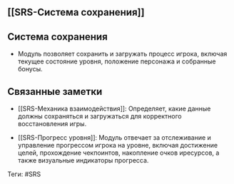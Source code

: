 ## [[SRS-Система сохранения]]

## Система сохранения

- Модуль позволяет сохранить и загружать процесс игрока, включая текущее состояние уровня, положение персонажа и собранные бонусы.

## Связанные заметки

- [[SRS-Механика взаимодействия]]: Определяет, какие данные должны сохраняться и загружаться для корректного восстановления игры.

- [[SRS-Прогресс уровня]]: Модуль отвечает за отслеживание и управление прогрессом игрока на уровне, включая достижение целей, прохождение чекпоинтов, накопление очков иресурсов, а также визуальные индикаторы прогресса.

Теги: #SRS